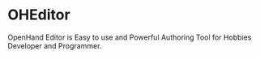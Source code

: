 # OHEditor
OpenHand Editor is Easy to use and Powerful Authoring Tool for Hobbies Developer and Programmer. 

